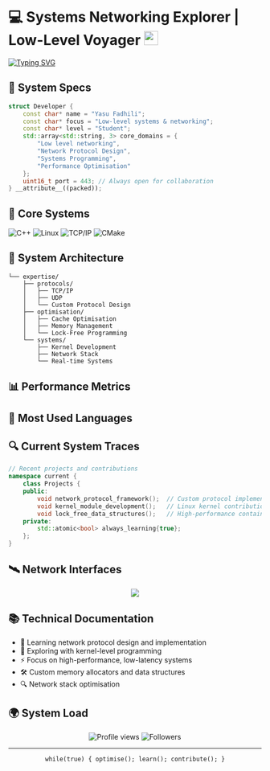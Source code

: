 
# 💻 Systems Networking Explorer | Low-Level Voyager <img src="https://media.giphy.com/media/WFZvB7VIXBgiz3oDXE/giphy.gif" width="28">

[![Typing SVG](https://readme-typing-svg.herokuapp.com?font=Fira+Code&pause=1000&width=435&lines=Systems+Programming+Student;Network+Protocol+Design;Performance+Opitimisation;Kernel+Space+Exploration)](https://git.io/typing-svg)

## 📡 System Specs

```cpp
struct Developer {
    const char* name = "Yasu Fadhili";
    const char* focus = "Low-level systems & networking";
    const char* level = "Student";
    std::array<std::string, 3> core_domains = {
        "Low level networking",
        "Network Protocol Design",
        "Systems Programming",
        "Performance Optimisation"
    };
    uint16_t port = 443; // Always open for collaboration
} __attribute__((packed));
```

## 🔧 Core Systems

![C++](https://img.shields.io/badge/-C++-00599C?style=flat-square&logo=c%2B%2B)
![Linux](https://img.shields.io/badge/-Linux-FCC624?style=flat-square&logo=linux&logoColor=black)
![TCP/IP](https://img.shields.io/badge/-TCP/IP-black?style=flat-square&logo=cisco)
![CMake](https://img.shields.io/badge/-CMake-064F8C?style=flat-square&logo=cmake)

## 🌌 System Architecture

```plaintext
└── expertise/
    ├── protocols/
    │   ├── TCP/IP
    │   ├── UDP
    │   └── Custom Protocol Design
    ├── optimisation/
    │   ├── Cache Optimisation
    │   ├── Memory Management
    │   └── Lock-Free Programming
    └── systems/
        ├── Kernel Development
        ├── Network Stack
        └── Real-time Systems
```

## 📊 Performance Metrics

<!--
<p align="center">
  <img src="https://github-readme-stats.vercel.app/api?username=yasufadhili&show_icons=true&theme=dark" alt="System Stats" />
</p>
-->

## 💾 Most Used Languages

<!--
<p align="center">
  <img src="https://github-readme-stats.vercel.app/api/top-langs/?username=yasufadhili&layout=compact&theme=dark&hide=html,css,javascript" alt="Language Stats" />
</p>
-->

## 🔍 Current System Traces

```cpp
// Recent projects and contributions
namespace current {
    class Projects {
    public:
        void network_protocol_framework();  // Custom protocol implementation
        void kernel_module_development();   // Linux kernel contributions
        void lock_free_data_structures();   // High-performance containers
    private:
        std::atomic<bool> always_learning{true};
    };
}
```

## 🛰️ Network Interfaces

<p align="center">
  <!--<a href="https://linkedin.com/in/yasufadhili"><img src="https://img.shields.io/badge/-LinkedIn-0077B5?style=flat-square&logo=LinkedIn&logoColor=white"/></a>-->
  <a href="mailto:yasufadhili@gmail.com"><img src="https://img.shields.io/badge/-Email-D14836?style=flat-square&logo=Gmail&logoColor=white"/></a>
</p>

## 📚 Technical Documentation

- 🔮 Learning network protocol design and implementation
- 🔧 Exploring with kernel-level programming
- ⚡ Focus on high-performance, low-latency systems
- 🛠️ Custom memory allocators and data structures
- 🔍 Network stack optimisation

## 🌍 System Load

<p align="center">
  <img src="https://komarev.com/ghpvc/?username=yasufadhili&color=blue" alt="Profile views">
  <img src="https://img.shields.io/github/followers/yasufadhili?style=social" alt="Followers">
</p>

---
<p align="center">
<code>while(true) { optimise(); learn(); contribute(); }</code>
</p>
